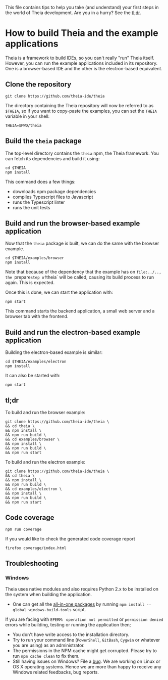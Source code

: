 This file contains tips to help you take (and understand) your first steps in
the world of Theia development.  Are you in a hurry?  See the [tl;dr](#tldr).

# How to build Theia and the example applications

Theia is a framework to build IDEs, so you can't really "run" Theia itself.
However, you can run the example applications included in its repository.  One
is a browser-based IDE and the other is the electron-based equivalent.

## Clone the repository

    git clone https://github.com/theia-ide/theia

The directory containing the Theia repository will now be referred to as
`$THEIA`, so if you want to copy-paste the examples, you can set the `THEIA`
variable in your shell:

    THEIA=$PWD/theia

## Build the `theia` package

The top-level directory contains the `theia` npm, the Theia framework.  You can
fetch its dependencies and build it using:

    cd $THEIA
    npm install

This command does a few things:

 - downloads npm package dependencies
 - compiles Typescript files to Javascript
 - runs the Typescript linter
 - runs the unit tests

## Build and run the browser-based example application

Now that the `theia` package is built, we can do the same with the browser
example.

    cd $THEIA/examples/browser
    npm install

Note that because of the dependency that the example has on `file:../.., the
`prepare` step of `theia` will be called, causing its build process to run
again. This is expected.

Once this is done, we can start the application with:

    npm start

This command starts the backend application, a small web server and a browser
tab with the frontend.

## Build and run the electron-based example application

Building the electron-based example is similar:

    cd $THEIA/examples/electron
    npm install

It can also be started with:

    npm start

## tl;dr

To build and run the browser example:

    git clone https://github.com/theia-ide/theia \
    && cd theia \
    && npm install \
    && npm run build \
    && cd examples/browser \
    && npm install \
    && npm run build \
    && npm run start

To build and run the electron example:

    git clone https://github.com/theia-ide/theia \
    && cd theia \
    && npm install \
    && npm run build \
    && cd examples/electron \
    && npm install \
    && npm run build \
    && npm run start

## Code coverage

    npm run coverage

If you would like to check the generated code coverage report

    firefox coverage/index.html

## Troubleshooting

### Windows

Theia uses native modules and also requires Python 2.x to be installed on the system when building the application.
 - One can get all the [all-in-one packages] by running `npm install --global windows-build-tools` script.

 If you are facing with `EPERM: operation not permitted` or `permission denied` errors while building, testing or running the application then;
 - You don't have write access to the installation directory.
 - Try to run your command line (`PowerShell`, `GitBash`, `Cygwin` or whatever you are using) as an administrator.
 - The permissions in the NPM cache might get corrupted. Please try to run `npm cache clean` to fix them.
 - Still having issues on Windows? File a [bug]. We are working on Linux or OS X operating systems. Hence we are more than happy to receive any Windows related feedbacks, bug reports.

[all-in-one packages]: https://github.com/felixrieseberg/windows-build-tools
[bug]: https://github.com/theia-ide/theia/issues